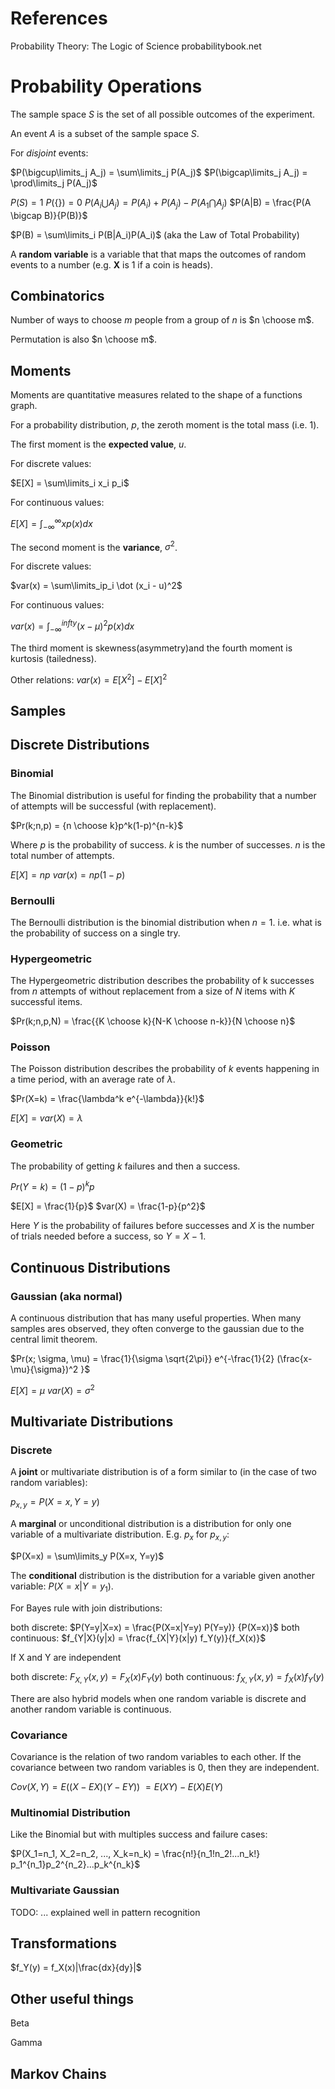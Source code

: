# References
Probability Theory: The Logic of Science
probabilitybook.net

# Probability Operations 

The sample space $S$ is the set of all possible outcomes of the experiment.

An event $A$ is a subset of the sample space $S$.

For *disjoint* events:

$P(\bigcup\limits_j A_j) = \sum\limits_j P(A_j)$
$P(\bigcap\limits_j A_j) = \prod\limits_j P(A_j)$

$P(S) = 1$
$P(\{\}) = 0$
$P(A_i \bigcup A_j) = P(A_i) + P(A_j) - P(A_1 \bigcap A_j)$
$P(A|B) = \frac{P(A \bigcap B)}{P(B)}$

$P(B) = \sum\limits_i P(B|A_i)P(A_i)$ (aka the Law of Total Probability)

A **random variable** is a variable that that maps the outcomes of random events to a number (e.g. **X** is 1 if a coin is heads).

## Combinatorics
Number of ways to choose $m$ people from a group of $n$ is $n \choose m$.

Permutation is also $n \choose m$.

## Moments

Moments are quantitative measures related to the shape of a functions graph.

For a probability distribution, $p$, the zeroth moment is the total mass (i.e. 1).

The first moment is the **expected value**, $u$.

For discrete values:

$E[X] = \sum\limits_i x_i p_i$

For continuous values:

$E[X] = \int_{-\infty}^{\infty}xp(x)dx$

The second moment is the **variance**, $\sigma^2$.

For discrete values:

$var(x) = \sum\limits_ip_i \dot (x_i - u)^2$

For continuous values:

$var(x) = \int_{-\infty}^{infty}(x-\mu)^2p(x)dx$


The third moment is skewness(asymmetry)and the fourth moment is kurtosis (tailedness).

Other relations:
$var(x) = E[X^2] - E[X]^2$


## Samples

## Discrete Distributions

### Binomial

The Binomial distribution is useful for finding the probability that a number of attempts will be successful (with replacement).

$Pr(k;n,p) = {n \choose k}p^k(1-p)^{n-k}$

Where $p$ is the probability of success. $k$ is the number of successes.  $n$ is the total number of attempts. 

$E[X] = np$
$var(x) = np(1-p)$

### Bernoulli

The Bernoulli distribution is the binomial distribution when $n=1$. i.e. what is the probability of success on a single try.

### Hypergeometric

The Hypergeometric distribution describes the probability of k successes from $n$ attempts of without replacement from a size of $N$ items with $K$ successful items.

$Pr(k;n,p,N) = \frac{{K \choose k}{N-K \choose n-k}}{N \choose n}$

### Poisson

The Poisson distribution describes the probability of $k$ events happening in a time period, with an average rate of $\lambda$.

$Pr(X=k) = \frac{\lambda^k e^{-\lambda}}{k!}$

$E[X] = var(X) = \lambda$

### Geometric

The probability of getting $k$ failures and then a success.

$Pr(Y=k) = (1-p)^kp$

$E[X] = \frac{1}{p}$
$var(X) = \frac{1-p}{p^2}$

Here $Y$ is the probability of failures before successes and $X$ is the number of trials needed before a success, so $Y = X - 1$.

## Continuous Distributions
### Gaussian (aka normal)

A continuous distribution that has many useful properties.  When many samples ares observed, they often converge to the gaussian due to the central limit theorem.

$Pr(x; \sigma, \mu) = \frac{1}{\sigma \sqrt{2\pi}} e^{-\frac{1}{2} (\frac{x-\mu}{\sigma})^2 }$

$E[X] = \mu$
$var(X) = \sigma^2$

## Multivariate Distributions

### Discrete

A **joint** or multivariate distribution is of a form similar to (in the case of two random variables):

$p_{x,y}=P(X=x, Y=y)$

A **marginal** or unconditional distribution is a distribution for only one variable of a multivariate distribution.  E.g. $p_x$ for $p_{x,y}$:

$P(X=x) = \sum\limits_y P(X=x, Y=y)$

The **conditional** distribution is the distribution for a variable given another variable:
$P(X=x|Y=y_1)$.

For Bayes rule with join distributions:

both discrete: $P(Y=y|X=x) = \frac{P(X=x|Y=y) P(Y=y)} {P(X=x)}$
both continuous: $f_{Y|X}(y|x) = \frac{f_{X|Y}(x|y) f_Y(y)}{f_X(x)}$

If X and Y are independent

both discrete: $F_{X,Y}(x,y) = F_X(x) F_Y(y)$
both continuous: $f_{X,Y}(x,y) = f_X(x)f_Y(y)$

There are also hybrid models when one random variable is discrete and another random variable is continuous.

### Covariance

Covariance is the relation of two random variables to each other.  If the covariance between two random variables is 0, then they are independent.

$Cov(X,Y) = E((X-EX)(Y-EY))$
$=E(XY) - E(X)E(Y)$


### Multinomial Distribution

Like the Binomial but with multiples success and failure cases:

$P(X_1=n_1, X_2=n_2, ..., X_k=n_k) = \frac{n!}{n_1!n_2!...n_k!} p_1^{n_1}p_2^{n_2}...p_k^{n_k}$

### Multivariate Gaussian

TODO: ... explained well in pattern recognition

## Transformations

$f_Y(y) = f_X(x)|\frac{dx}{dy}|$

## 
## Other useful things

Beta

Gamma













## Markov Chains
